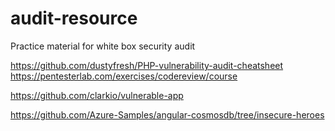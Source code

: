 # audit-resource
Practice material for white box security audit

https://github.com/dustyfresh/PHP-vulnerability-audit-cheatsheet
https://pentesterlab.com/exercises/codereview/course

https://github.com/clarkio/vulnerable-app

https://github.com/Azure-Samples/angular-cosmosdb/tree/insecure-heroes

